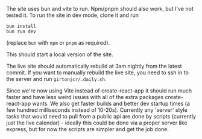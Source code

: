 The site uses bun and vite to run. Npm/pnpm should also work, but I've not tested it. To run the site in dev mode, clone it and run
```
bun install
bun run dev
```
(replace `bun` with `npm` or `pnpm` as required).

This should start a local version of the site.

The live site should automatically rebuild at 3am nightly from the latest commit. If you want to manually rebuild the live site, you need to ssh in to the server and run `girtonjcr/.daily.sh`.

Since we're now using Vite instead of create-react-app it should run much faster and have less weird issues with all of the extra packages create-react-app wants. We also get faster builds and better dev startup times (a few hundred milliseconds instead of 10-20s). Currently any 'server' style tasks that would need to pull from a public api are done by scripts (currently just the live calendar) - ideally this could be done via a proper server like express, but for now the scripts are simpler and get the job done.

